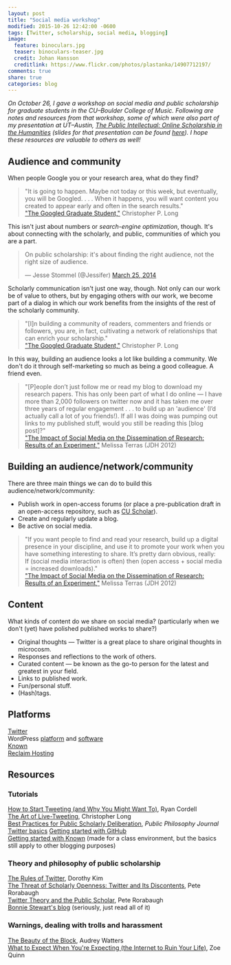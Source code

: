 ```yaml
---
layout: post
title: "Social media workshop"
modified: 2015-10-26 12:42:00 -0600
tags: [Twitter, scholarship, social media, blogging]
image:
  feature: binoculars.jpg
  teaser: binoculars-teaser.jpg
  credit: Johan Hansson
  creditlink: https://www.flickr.com/photos/plastanka/14907712197/
comments: true
share: true
categories: blog
---
```


*On October 26, I gave a workshop on social media and public scholarship for graduate students in the CU–Boulder College of Music. Following are notes and resources from that workshop, some of which were also part of my presentation at UT–Austin, [The Public Intellectual: Online Scholarship in the Humanities](http://kris.shaffermusic.com/2015/10/public-scholarship-and-the-digital-humanities-at-ut-austin/) (slides for that presentation can be found [here](http://kris.shaffermusic.com/2015/10/public-scholarship-and-the-digital-humanities-at-ut-austin/)). I hope these resources are valuable to others as well!*

## Audience and community

When people Google you or your research area, what do they find?

> "It is going to happen. Maybe not today or this week, but eventually, you will be Googled. . . . When it happens, you will want content you created to appear early and often in the search results."  
["The Googled Graduate Student,"](http://www.cplong.org/2013/09/the-googled-graduate-student/) Christopher P. Long

This isn't just about numbers or *search-engine optimization*, though. It's about connecting with the scholarly, and public, communities of which you are a part.

<blockquote class="twitter-tweet" lang="en"><p lang="en" dir="ltr">On public scholarship: it&#39;s about finding the right audience, not the right size of audience.</p>&mdash; Jesse Stommel (@Jessifer) <a href="https://twitter.com/Jessifer/status/448263789117317120">March 25, 2014</a></blockquote>
<script async src="//platform.twitter.com/widgets.js" charset="utf-8"></script>

Scholarly communication isn't just one way, though. Not only can our work be of value to others, but by engaging others with our work, we become part of a dialog in which our work benefits from the insights of the rest of the scholarly community.

> "[I]n building a community of readers, commenters and friends or followers, you are, in fact, cultivating a network of relationships that can enrich your scholarship."  
["The Googled Graduate Student,"](http://www.cplong.org/2013/09/the-googled-graduate-student/) Christopher P. Long

In this way, building an audience looks a lot like building a community. We don't do it through self-marketing so much as being a good colleague. A friend even.

> "[P]eople don’t just follow me or read my blog to download my research papers. This has only been part of what I do online — I have more than 2,000 followers on twitter now and it has taken me over three years of regular engagement . . . to build up an 'audience' (I’d actually call a lot of you friends!). If all I was doing was pumping out links to my published stuff, would you still be reading this [blog post]?"  
["The Impact of Social Media on the Dissemination of Research: Results of an Experiment,"](http://journalofdigitalhumanities.org/1-3/the-impact-of-social-media-on-the-dissemination-of-research-by-melissa-terras/) Melissa Terras (JDH 2012)

## Building an audience/network/community

There are three main things we can do to build this audience/network/community:

- Publish work in open-access forums (or place a pre-publication draft in an open-access repository, such as [CU Scholar](http://scholar.colorado.edu)).  
- Create and regularly update a blog.  
- Be active on social media.

> "If you want people to find and read your research, build up a digital presence in your discipline, and use it to promote your work when you have something interesting to share. It’s pretty darn obvious, really:  
If (social media interaction is often) then (open access + social media = increased downloads)."  
["The Impact of Social Media on the Dissemination of Research: Results of an Experiment,"](http://journalofdigitalhumanities.org/1-3/the-impact-of-social-media-on-the-dissemination-of-research-by-melissa-terras/) Melissa Terras (JDH 2012)

## Content

What kinds of content do we share on social media? (particularly when we don't (yet) have polished published works to share?)

- Original thoughts ― Twitter is a great place to share original thoughts in microcosm.  
- Responses and reflections to the work of others.  
- Curated content ― be known as the go-to person for the latest and greatest in your field.  
- Links to published work.  
- Fun/personal stuff.  
- (Hash)tags.

## Platforms

[Twitter](http://twitter.com)  
WordPress [platform](http://www.wordpress.com) and [software](http://www.wordpress.org)  
[Known](http://www.withknown.com)  
[Reclaim Hosting](https://reclaimhosting.com)  

## Resources

### Tutorials

[How to Start Tweeting (and Why You Might Want To)](http://chronicle.com/blogs/profhacker/how-to-start-tweeting-and-why-you-might-want-to/26065), Ryan Cordell  
[The Art of Live-Tweeting](http://www.cplong.org/2013/09/the-art-of-live-tweeting/), Christopher Long  
[Best Practices for Public Scholarly Deliberation](http://ppj.matrix.msu.edu/best-practices-for-public-scholarly-deliberation/), *Public Philosophy Journal*  
[Twitter basics](http://kris.shaffermusic.com/2015/07/twitter-basics/)
[Getting started with GitHub](http://kris.shaffermusic.com/2015/08/getting-started-with-github/)  
[Getting started with Known](http://flipclass.digitalpedagogylab.com/2015/assignment-getting-started-with-the-community-blog) (made for a class environment, but the basics still apply to other blogging purposes)  

### Theory and philosophy of public scholarship

[The Rules of Twitter](http://www.hybridpedagogy.com/journal/rules-twitter/), Dorothy Kim  
[The Threat of Scholarly Openness: Twitter and Its Discontents](http://www.hybridpedagogy.com/journal/the-threat-of-scholarly-openness-twitter-and-its-discontents/), Pete Rorabaugh  
[Twitter Theory and the Public Scholar](http://www.hybridpedagogy.com/journal/twitter-theory-and-the-public-scholar/), Pete Rorabaugh  
[Bonnie Stewart's blog](http://theory.cribchronicles.com/) (seriously, just read all of it)

### Warnings, dealing with trolls and harassment

[The Beauty of the Block](http://audreywatters.com/2015/01/28/the-beauty-of-the-block/), Audrey Watters  
[What to Expect When You're Expecting (the Internet to Ruin Your Life)](http://ohdeargodbees.tumblr.com/post/99694581114/what-to-expect-when-youre-expecting-the-internet), Zoe Quinn  